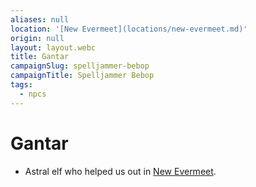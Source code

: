 ```yaml
---
aliases: null
location: '[New Evermeet](locations/new-evermeet.md)'
origin: null
layout: layout.webc
title: Gantar
campaignSlug: spelljammer-bebop
campaignTitle: Spelljammer Bebop
tags:
  - npcs
---
```

# Gantar

- Astral elf who helped us out in [New Evermeet](locations/new-evermeet.md).
